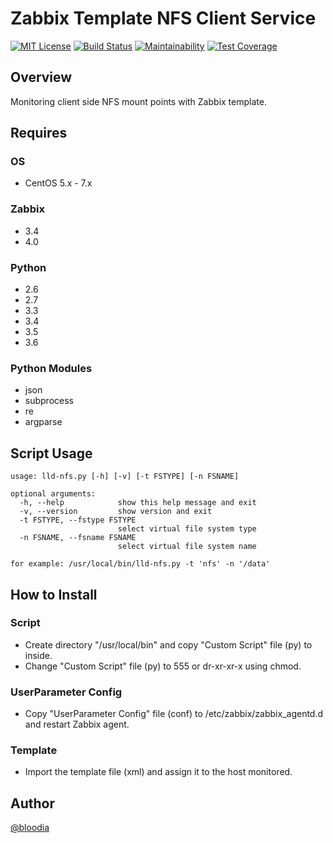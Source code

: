 # Zabbix Template NFS Client Service
[![MIT License](http://img.shields.io/badge/license-MIT-blue.svg?style=flat)](https://github.com/bloodia/Zabbix-Template-NFS-Client-Service/blob/master/LICENSE)
[![Build Status](https://travis-ci.org/bloodia/Zabbix-Template-NFS-Client-Service.svg?branch=master)](https://travis-ci.org/bloodia/Zabbix-Template-NFS-Client-Service)
[![Maintainability](https://api.codeclimate.com/v1/badges/bdd3c97a75e82f8218ab/maintainability)](https://codeclimate.com/github/bloodia/Zabbix-Template-NFS-Client-Service/maintainability)
[![Test Coverage](https://api.codeclimate.com/v1/badges/bdd3c97a75e82f8218ab/test_coverage)](https://codeclimate.com/github/bloodia/Zabbix-Template-NFS-Client-Service/test_coverage)

## Overview
Monitoring client side NFS mount points with Zabbix template.  

## Requires
### OS
- CentOS 5.x - 7.x

### Zabbix
- 3.4
- 4.0

### Python
- 2.6
- 2.7
- 3.3
- 3.4
- 3.5
- 3.6

### Python Modules
- json
- subprocess
- re
- argparse

## Script Usage
```
usage: lld-nfs.py [-h] [-v] [-t FSTYPE] [-n FSNAME]

optional arguments:
  -h, --help            show this help message and exit
  -v, --version         show version and exit
  -t FSTYPE, --fstype FSTYPE
                        select virtual file system type
  -n FSNAME, --fsname FSNAME
                        select virtual file system name

for example: /usr/local/bin/lld-nfs.py -t 'nfs' -n '/data'
```

## How to Install
### Script
- Create directory "/usr/local/bin" and copy "Custom Script" file (py) to inside.  
- Change "Custom Script" file (py) to 555 or dr-xr-xr-x using chmod.  

### UserParameter Config
- Copy "UserParameter Config" file (conf) to /etc/zabbix/zabbix_agentd.d and restart Zabbix agent.  

### Template
- Import the template file (xml) and assign it to the host monitored.

## Author
[@bloodia](https://twitter.com/bloodiadotnet)
